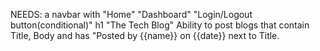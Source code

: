 NEEDS: 
a navbar with "Home" "Dashboard" "Login/Logout button(conditional)"
h1 "The Tech Blog"
Ability to post blogs that contain Title, Body and has "Posted by {{name}} on {{date}} next to Title. 
